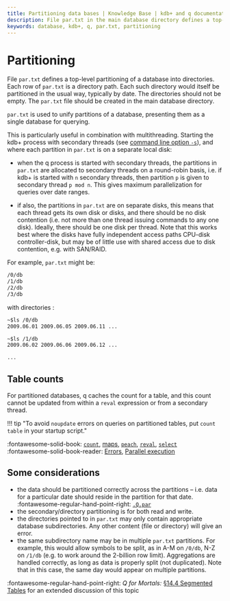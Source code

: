 ```yaml
---
title: Partitioning data bases | Knowledge Base | kdb+ and q documentation
description: File par.txt in the main database directory defines a top-level partitioning of a database into directories. 
keywords: database, kdb+, q, par.txt, partitioning
---
```

# Partitioning




File `par.txt` defines a top-level partitioning of a database into directories. Each row of `par.txt` is a directory path. Each such directory would itself be partitioned in the usual way, typically by date. The directories should not be empty. The `par.txt` file should be created in the main database directory.

`par.txt` is used to unify partitions of a database, presenting them as a single database for querying.

This is particularly useful in combination with multithreading. Starting the kdb+ process with secondary threads (see [command line option `-s`](../basics/cmdline.md#-s-secondary-threads)), and where each partition in `par.txt` is on a separate local disk:

-   when the q process is started with secondary threads, the partitions in `par.txt` are allocated to secondary threads on a round-robin basis, i.e. if kdb+ is started with `n` secondary threads, then partition `p` is given to secondary thread `p mod n`. This gives maximum parallelization for queries over date ranges.

-   if also, the partitions in `par.txt` are on separate disks, this means that each thread gets its own disk or disks, and there should be no disk contention (i.e. not more than one thread issuing commands to any one disk). Ideally, there should be one disk per thread. Note that this works best where the disks have fully independent access paths CPU-disk controller-disk, but may be of little use with shared access due to disk contention, e.g. with SAN/RAID.

For example, `par.txt` might be:

```txt
/0/db
/1/db
/2/db
/3/db
```

with directories :

```txt
~$ls /0/db
2009.06.01 2009.06.05 2009.06.11 ...

~$ls /1/db
2009.06.02 2009.06.06 2009.06.12 ...

...
```


## Table counts

For partitioned databases, q caches the count for a table, and this count cannot be updated from within a `reval` expression or from a secondary thread. 

!!! tip "To avoid `noupdate` errors on queries on partitioned tables, put `count table` in your startup script."

:fontawesome-solid-book:
[`count`](../ref/count.md), 
[maps](../ref/maps.md),
[`peach`](../ref/each.md#peach),
[`reval`](../ref/eval.md#reval),
[`select`](../ref/select.md)<br>
:fontawesome-solid-book-reader:
[Errors](../basics/errors.md),
[Parallel execution](../basics/peach.md)


## Some considerations

-   the data should be partitioned correctly across the partitions – i.e. data for a particular date should reside in the partition for that date.<br>
:fontawesome-regular-hand-point-right: [`.Q.par`](../ref/dotq.md#qpar-locate-partition)
-   the secondary/directory partitioning is for both read and write.
-   the directories pointed to in `par.txt` may only contain appropriate database subdirectories. Any other content (file or directory) will give an error.
-   the same subdirectory name may be in multiple `par.txt` partitions. For example, this would allow symbols to be split, as in A-M on `/0/db`, N-Z on `/1/db` (e.g. to work around the 2-billion row limit). Aggregations are handled correctly, as long as data is properly split (not duplicated). Note that in this case, the same day would appear on multiple partitions.

:fontawesome-regular-hand-point-right:
_Q for Mortals:_ [§14.4 Segmented Tables](/q4m3/14_Introduction_to_Kdb+/#144-segmented-tables)
for an extended discussion of this topic